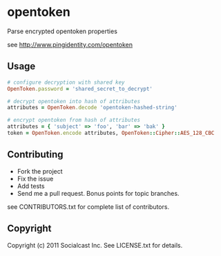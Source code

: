 # opentoken

Parse encrypted opentoken properties

see http://www.pingidentity.com/opentoken

## Usage

```ruby
# configure decryption with shared key
OpenToken.password = 'shared_secret_to_decrypt'

# decrypt opentoken into hash of attributes
attributes = OpenToken.decode 'opentoken-hashed-string'

# encrypt opentoken from hash of attributes
attributes = { 'subject' => 'foo', 'bar' => 'bak' }
token = OpenToken.encode attributes, OpenToken::Cipher::AES_128_CBC
```

## Contributing

- Fork the project
- Fix the issue
- Add tests
- Send me a pull request. Bonus points for topic branches.

see CONTRIBUTORS.txt for complete list of contributors.

## Copyright

Copyright (c) 2011 Socialcast Inc.
See LICENSE.txt for details.
